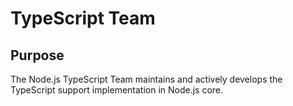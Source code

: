 # TypeScript Team

## Purpose

The Node.js TypeScript Team maintains and actively develops the TypeScript support implementation in Node.js core.
